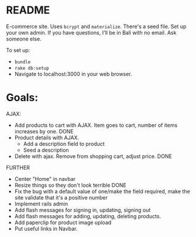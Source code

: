 # README

E-commerce site. Uses `bcrypt` and `materialize`. There's a seed file. Set up your own admin. If you have questions, I'll be in Bali with no email. Ask someone else.

To set up:

* ```bundle```
* ```rake db:setup```
* Navigate to localhost:3000 in your web browser.


# Goals:

AJAX:
* Add products to cart with AJAX. Item goes to cart, number of items increases by one. DONE
* Product details with AJAX.
  * Add a description field to product
  * Seed a description
* Delete with ajax. Remove from shopping cart, adjust price. DONE

FURTHER
* Center "Home" in navbar
* Resize things so they don't look terrible DONE
* Fix the bug with a default value of one/make the field required, make the site validate that it's a positive number
* Implement rails admin
* Add flash messages for signing in, updating, signing out
* Add flash messages for adding, updating, deleting products.
* Add paperclip for product image upload
* Put useful links in Navbar.
